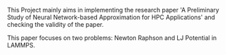 This Project mainly aims in implementing the research paper 'A Preliminary Study of Neural Network-based Approximation for HPC Applications'
and checking the validity of the paper.

This paper focuses on two problems: Newton Raphson and LJ Potential in LAMMPS.
